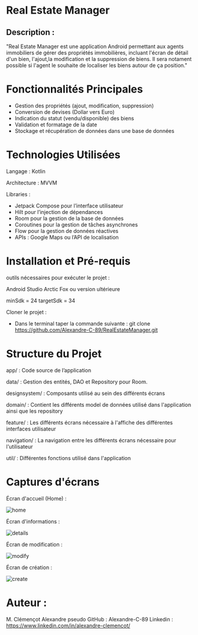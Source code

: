 # Real Estate Manager

## Description : 
"Real Estate Manager est une application Android permettant aux agents immobiliers de gérer des propriétés immobilières, incluant l'écran de détail d'un bien, l'ajout,la modification et la suppression de biens. Il sera notament possible si l'agent le souhaite de localiser les biens autour de ça position."

# Fonctionnalités Principales

- Gestion des propriétés (ajout, modification, suppression)
- Conversion de devises (Dollar vers Euro)
- Indication du statut (vendu/disponible) des biens
- Validation et formatage de la date
- Stockage et récupération de données dans une base de données

# Technologies Utilisées

Langage : Kotlin 

Architecture : MVVM

Libraries :
- Jetpack Compose pour l’interface utilisateur
- Hilt pour l’injection de dépendances
- Room pour la gestion de la base de données
- Coroutines pour la gestion de tâches asynchrones
- Flow pour la gestion de données réactives
- APIs : Google Maps ou l’API de localisation

# Installation et Pré-requis
outils nécessaires pour exécuter le projet :

Android Studio Arctic Fox ou version ultérieure

minSdk = 24
targetSdk = 34

Cloner le projet :
- Dans le terminal taper la commande suivante :
git clone https://github.com/Alexandre-C-89/RealEstateManager.git


# Structure du Projet

app/ : Code source de l’application

data/ : Gestion des entités, DAO et Repository pour Room.

designsystem/ : Composants utilisé au sein des différents écrans

domain/ : Contient les différents model de données utilisé dans l'application ainsi que les repository

feature/ : Les différents écrans nécessaire à l'affiche des différentes interfaces utilisateur

navigation/ : La navigation entre les différents écrans nécessaire pour l'utilisateur

util/ : Différentes fonctions utilisé dans l'application


# Captures d'écrans

Écran d'accueil (Home) :

![home](https://github.com/user-attachments/assets/0533a984-97c7-4b76-8d90-fa12f10c28b7)

Écran d'informations :

![details](https://github.com/user-attachments/assets/73b32b58-83ba-46be-9bef-def98f853ccb)

Écran de modification :

![modify](https://github.com/user-attachments/assets/7be13de7-3bbf-4df4-bfd5-35215d18e5e6)

Écran de création :

![create](https://github.com/user-attachments/assets/1b57b5c0-b953-4eb2-a9f6-efa4de59983c)

# Auteur :

M. Clémençot Alexandre
pseudo GitHub : Alexandre-C-89
Linkedin : https://www.linkedin.com/in/alexandre-clemencot/
